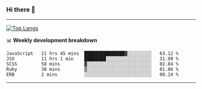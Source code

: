 ### Hi there 👋

-------
[![Top Langs](https://github-readme-stats.vercel.app/api/top-langs/?username=ashish-r)](https://github.com/anuraghazra/github-readme-stats)

📊 **Weekly development breakdown**
<!--START_SECTION:waka-->
```text
JavaScript   21 hrs 45 mins  ███████████████▓░░░░░░░░░   63.12 % 
JSX          11 hrs 1 min    ████████░░░░░░░░░░░░░░░░░   31.99 % 
SCSS         58 mins         ▓░░░░░░░░░░░░░░░░░░░░░░░░   02.84 % 
Ruby         38 mins         ▒░░░░░░░░░░░░░░░░░░░░░░░░   01.86 % 
ERB          2 mins          ░░░░░░░░░░░░░░░░░░░░░░░░░   00.14 % 
```
<!--END_SECTION:waka-->
-------

<!--
**ashish-r/ashish-r** is a ✨ _special_ ✨ repository because its `README.md` (this file) appears on your GitHub profile.

Here are some ideas to get you started:

- 🔭 I’m currently working on ...
- 🌱 I’m currently learning ...
- 👯 I’m looking to collaborate on ...
- 🤔 I’m looking for help with ...
- 💬 Ask me about ...
- 📫 How to reach me: ...
- 😄 Pronouns: ...
- ⚡ Fun fact: ...
-->

